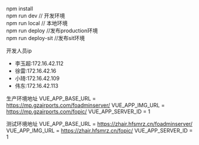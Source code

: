 npm install  
npm run dev // 开发环境  
npm run local // 本地环境  
npm run deploy //发布production环境  
npm run deploy-sit //发布sit环境

开发人员ip  
+ 李玉超:172.16.42.112  
+ 徐雷:172.16.42.16  
+ 小琦:172.16.42.109  
+ 伟东:172.16.42.113  

生产环境地址
VUE_APP_BASE_URL = https://mp.gzairports.com/foadminserver/
VUE_APP_IMG_URL = https://mp.gzairports.com/fopic/
VUE_APP_SERVER_ID = 1

测试环境地址
VUE_APP_BASE_URL = https://zhair.hfsmrz.cn/foadminserver/
VUE_APP_IMG_URL = https://zhair.hfsmrz.cn/fopic/
VUE_APP_SERVER_ID = 1
